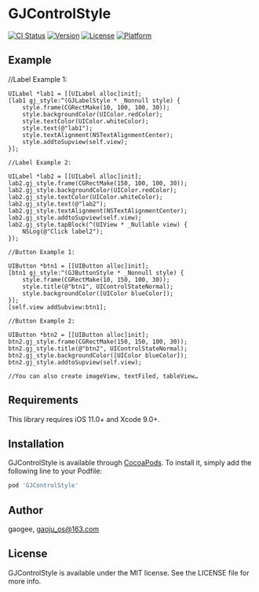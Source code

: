 # GJControlStyle

[![CI Status](https://img.shields.io/travis/gaogee/GJControlStyle.svg?style=flat)](https://travis-ci.org/gaogee/GJControlStyle)
[![Version](https://img.shields.io/cocoapods/v/GJControlStyle.svg?style=flat)](https://cocoapods.org/pods/GJControlStyle)
[![License](https://img.shields.io/cocoapods/l/GJControlStyle.svg?style=flat)](https://cocoapods.org/pods/GJControlStyle)
[![Platform](https://img.shields.io/cocoapods/p/GJControlStyle.svg?style=flat)](https://cocoapods.org/pods/GJControlStyle)

## Example

 //Label Example 1:
    
    UILabel *lab1 = [[UILabel alloc]init];
    [lab1 gj_style:^(GJLabelStyle * _Nonnull style) {
        style.frame(CGRectMake(10, 100, 100, 30));
        style.backgroundColor(UIColor.redColor);
        style.textColor(UIColor.whiteColor);
        style.text(@"lab1");
        style.textAlignment(NSTextAlignmentCenter);
        style.addtoSupview(self.view);
    }];
    
    //Label Example 2:
    
    UILabel *lab2 = [[UILabel alloc]init];
    lab2.gj_style.frame(CGRectMake(150, 100, 100, 30));
    lab2.gj_style.backgroundColor(UIColor.redColor);
    lab2.gj_style.textColor(UIColor.whiteColor);
    lab2.gj_style.text(@"lab2");
    lab2.gj_style.textAlignment(NSTextAlignmentCenter);
    lab2.gj_style.addtoSupview(self.view);
    lab2.gj_style.tapBlock(^(UIView * _Nullable view) {
        NSLog(@"Click label2");
    });
    
    //Button Example 1:
    
    UIButton *btn1 = [[UIButton alloc]init];
    [btn1 gj_style:^(GJButtonStyle * _Nonnull style) {
        style.frame(CGRectMake(10, 150, 100, 30));
        style.title(@"btn1", UIControlStateNormal);
        style.backgroundColor([UIColor blueColor]);
    }];
    [self.view addSubview:btn1];
    
    //Button Example 2:
    
    UIButton *btn2 = [[UIButton alloc]init];
    btn2.gj_style.frame(CGRectMake(150, 150, 100, 30));
    btn2.gj_style.title(@"btn2", UIControlStateNormal);
    btn2.gj_style.backgroundColor([UIColor blueColor]);
    btn2.gj_style.addtoSupview(self.view);
    
    //You can also create imageView, textFiled, tableView…
    

## Requirements

This library requires iOS 11.0+ and Xcode 9.0+.

## Installation

GJControlStyle is available through [CocoaPods](https://cocoapods.org). To install
it, simply add the following line to your Podfile:

```ruby
pod 'GJControlStyle'
```

## Author

gaogee, gaoju_os@163.com

## License

GJControlStyle is available under the MIT license. See the LICENSE file for more info.
